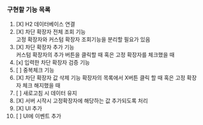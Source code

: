 ### 구현할 기능 목록  


1. [X] H2 데이터베이스 연결
2. [X] 차단 확장자 전체 조회 기능  
    고정 확장자와 커스텀 확장자 조회기능을 분리할 필요가 있음  
3. [X] 차단 확장자 추가 기능  
    커스텀 확장자의 추가 버튼을 클릭할 때 혹은 고정 확장자를 체크했을 때
4. [x] 입력한 차단 확장자 검증 기능
5. [ ] 중복체크 기능
6. [X] 차단 확장자 값 삭제 기능 
      확장자의 목록에서 X버튼 클릭 할 때 혹은 고정 확장자 체크 해지했을 때
7. [ ] 새로고침 시 데이터 유지
8. [X] 서버 시작시 고정확장자에 해당하는 값 추가되도록 처리
9. [X] UI 추가
10. [ ] UI에 이벤트 추가
